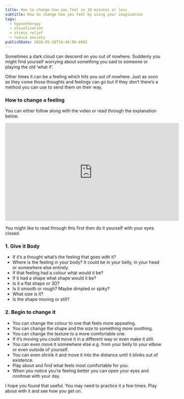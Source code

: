 ```yaml
---
title: How to change how you feel in 10 minutes or less
subtitle: How to change how you feel by using your imagination
tags:
  - hypnotherapy
  - visualisation
  - stress relief
  - reduce anxiety
publishDate: 2020-05-18T18:46:00.000Z
---
```


Sometimes a dark cloud can descend on you out of nowhere. Suddenly you might find yourself worrying about something you said to someone or playing the old ‘what if’. 

Other times it can be a feeling which hits you out of nowhere. Just as soon as they come those thoughts and feelings can go but if they don’t there’s a method you can use to send them on their way.

### How to change a feeling

You can either follow along with the video or read through the explanation below.

<div class="video-container">
<iframe width="560" height="315" src="https://www.youtube-nocookie.com/embed/jX9yR0Oaoxo" frameborder="0" allow="accelerometer; autoplay; encrypted-media; gyroscope; picture-in-picture" allowfullscreen></iframe>
</div>

You might like to read through this first then do it yourself with your eyes closed.

### 1. Give it Body

* If it’s a thought what’s the feeling that goes with it?
* Where is the feeling in your body? It could be in your belly, in your head or somewhere else entirely.
* If that feeling had a colour what would it be?
* If it had a shape what shape would it be?
* Is it a flat shape or 3D?
* Is it smooth or rough? Maybe dimpled or spiky?
* What size is it?
* Is the shape moving or still?

### 2. Begin to change it

* You can change the colour to one that feels more appealing.
* You can change the shape and the size to something more soothing.
* You can change the texture to a more comfortable one.
* If it’s moving you could move it in a different way or even make it still.
* You can even move it somewhere else e.g. from your belly to your elbow or even outside of yourself.
* You can even shrink it and move it into the distance until it blinks out of existence.
* Play about and find what feels most comfortable for you.
* When you notice you’re feeling better you can open your eyes and continue with your day.

I hope you found that useful. You may need to practice it a few times. Play about with it and see how you get on.